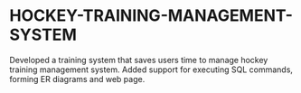 # HOCKEY-TRAINING-MANAGEMENT-SYSTEM
Developed a training system that saves users time to manage hockey training management system. Added support for executing SQL commands, forming ER diagrams and web page.
